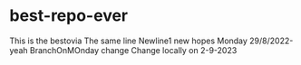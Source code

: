 # best-repo-ever
This is the bestovia
The same line
Newline1 new hopes
Monday 29/8/2022-yeah
BranchOnMOnday change
Change locally on 2-9-2023